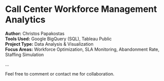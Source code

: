 # Call Center Workforce Management Analytics

**Author:** Christos Papakostas  
**Tools Used:** Google BigQuery (SQL), Tableau Public  
**Project Type:** Data Analysis & Visualization  
**Focus Areas:** Workforce Optimization, SLA Monitoring, Abandonment Rate, Staffing Simulation

...

Feel free to comment or contact me for collaboration.
